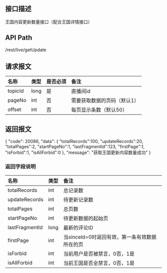 ## 接口描述
王国内容更新数量接口（配合王国详情接口）

## API Path
/rest/live/getUpdate

## 请求报文
|名称|类型|是否必须|备注|
|:-|:-|:-|:-|
|topicId|long|是|直播间id|
|pageNo|int|否|需要获取数据的页码（默认1）|
|offset|int|否|每页显示条数（默认50）|

## 返回报文
{
    "code": 20086,
    "data": {
    	"totalRecords":100,
    	"updateRecords":20,
    	"totalPages":2,
    	"startPageNo":1,
    	"lastFragmentId":123,
    	"firstPage":1,
    	"isForbid":1,
	    "isAllForbid":0
	},
    "message": "获取王国更新内容数量成功"
}

### 返回字段说明
|名称|类型|备注|
|:-|:-|:-|
|totalRecords|int|总记录数|
|updateRecords|int|待更新记录数|
|totalPages|int|总页数|
|startPageNo|int|待更新数据的起始页|
|lastFragmentId|long|最新的评论ID|
|firstPage|int|当sinceId=0时返回有效，第一条有效数据所在的页|
|isForbid|int|当前用户是否被禁言，0否，1是|
|isAllForbid|int|当前王国是否全禁言，0否，1是|
